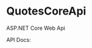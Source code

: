 # QuotesCoreApi
ASP.NET Core Web Api

API Docs: <a href="https://documenter.getpostman.com/view/5366962/S11RKFig"> 
